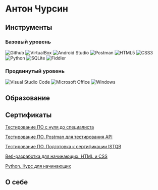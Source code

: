 # Антон Чурсин

## Инструменты
### Базовый уровень
![Github](https://img.shields.io/badge/Github-090909?style=for-the-badge&logo=github&logoColor=white)
![VirtualBox](https://img.shields.io/badge/virtualbox-183A61?style=for-the-badge&logo=virtualbox&logoColor=white)
![Android Studio](https://img.shields.io/badge/android%20studio-0078D6?style=for-the-badge&logo=androidstudio&logoColor=green)
![Postman](https://img.shields.io/badge/postman-FF6C37?style=for-the-badge&logo=postman&logoColor=white)
![HTML5](https://img.shields.io/badge/HTML5-E34F26?style=for-the-badge&logo=HTML5&logoColor=white)
![CSS3](https://img.shields.io/badge/css3-1572B6?style=for-the-badge&logo=css3&logoColor=white)
![Python](https://img.shields.io/badge/python-3776AB?style=for-the-badge&logo=python&logoColor=yellow)
![SQLite](https://img.shields.io/badge/sqlite-003B57?style=for-the-badge&logo=sqlite&logoColor=A6A9AA)
![Fiddler](https://img.shields.io/badge/Fiddler-green?style=for-the-badge&logo=Fiddler&logoColor=white)

### Продвинутый уровень
![Visual Studio Code](https://img.shields.io/badge/visual%20studio%20code-007ACC?style=for-the-badge&logo=visualstudiocode&logoColor=black)
![Microsoft Office](https://img.shields.io/badge/ms%20office-D83B01?style=for-the-badge&logo=microsoftoffice&logoColor=black)
![Windows](https://img.shields.io/badge/windows-3DDC84?style=for-the-badge&logo=windows&logoColor=black)

## Образование

## Сертификаты
<a href="/Certificates/Тестирование%20ПО%20с%20нуля%20до%20специалиста.jpg">Тестирование ПО с нуля до специалиста</a>

<a href="/Certificates/Тестирование%20ПО.%20Postman%20для%20тестирования%20API.jpg">Тестирование ПО. Postman для тестирования API</a>

<a href="/Certificates/Тестирование%20ПО.%20Подготовка%20к%20сертификации%20ISTQB.jpg">Тестирование ПО. Подготовка к сертификации ISTQB</a>

<a href="/Certificates/Веб-разработка%20для%20начинающих.%20HTML%20и%20CSS.jpg">Веб-разработка для начинающих. HTML и CSS</a>

<a href="/Certificates/Python.%20Курс%20для%20начинающих.jpg">Python. Курс для начинающих</a>

## О себе